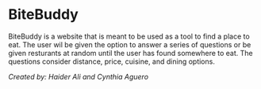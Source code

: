 # BiteBuddy
BiteBuddy is a website that is meant to be used as a tool to find a place to eat.
The user wil be given the option to answer a series of questions or be given resturants
at random until the user has found somewhere to eat. The questions consider distance, price,
cuisine, and dining options.

  *Created by: Haider Ali and Cynthia Aguero*
